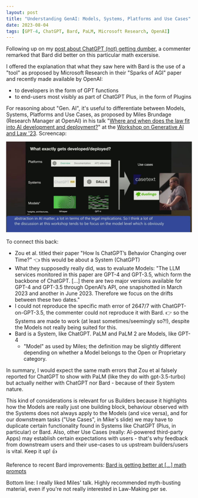 ```yaml
---
layout: post
title: "Understanding GenAI: Models, Systems, Platforms and Use Cases"
date: 2023-08-04
tags: [GPT-4, ChatGPT, Bard, PaLM, Microsoft Research, OpenAI]
---
```


Following up on my [post about ChatGPT (not) getting dumber](ai-getting-dumber), a commenter remarked that Bard did better on this particular math excersise.

I offered the explanation that what they saw here with Bard is the use of a "tool" as proposed by Microsoft Research in their "Sparks of AGI" paper and recently made available by OpenAI:

- to developers in the form of GPT functions
- to end-users most visibly as part of ChatGPT Plus, in the form of Plugins

For reasoning about "Gen. AI", it's useful to differentiate between Models, Systems, Platforms and Use Cases, as proposed by Miles Brundage (Research Manager at OpenAI) in his talk "[Where and when does the law fit into AI development and deployment?](https://www.youtube.com/watch?v=5j4U2UzJWfI&t=5728s)" at the [Workshop on Generative AI and Law '23](https://genlaw.github.io/). Screencap:
 
![Models, Systems, Platforms and Use Cases](assets/img/miles-brundage-ai-models-systems-platforms-use-cases.jpg)

 To connect this back:

- Zou et al. titled their paper "How Is ChatGPT’s Behavior Changing over Time?" 👈 this would be about a System (ChatGPT)
- What they supposedly really did, was to evaluate Models: "The LLM services monitored in this paper are GPT-4 and GPT-3.5, which form the backbone of ChatGPT. [...] there are two major versions available for GPT-4 and GPT-3.5 through OpenAI’s API, one snapshotted in March 2023 and another in June 2023. Therefore we focus on the drifts between these two dates."
- I could not reproduce the specific math error of 2647/7 with ChatGPT-on-GPT-3.5, the commenter could not reproduce it with Bard. 👉 so the Systems are made to work (at least sometimes/seemingly so?!), despite the Models not really being suited for this.
- Bard is a System, like ChatGPT. PaLM and PaLM 2 are Models, like GPT-4
  - "Model" as used by Miles; the definition may be slightly different depending on whether a Model belongs to the Open or Proprietary category.

In summary, I would expect the same math errors that Zou et al falsely reported for ChatGPT to show with PaLM (like they do with gpt-3.5-turbo) but actually neither with ChatGPT nor Bard - because of their System nature.

This kind of considerations is relevant for us Builders because it highlights how the Models are really just one building block, behaviour observed with the Systems does not always apply to the Models (and vice versa), and for our downstream tasks ("Use Cases", in Mike's slide) we may have to duplicate certain functionality found in Systems like ChatGPT (Plus, in particular) or Bard. Also, other Use Cases (really: AI-powered third-party Apps) may establish certain expectations with users - that's why feedback from downstream users and their use-cases to us upstream builders/users is vital. Keep it up! 👍

Reference to recent Bard improvements: [Bard is getting better at [...] math prompts](https://blog.google/technology/ai/bard-improved-reasoning-google-sheets-export/amp/)

Bottom line: I really liked Miles' talk. Highly recommended myth-busting material, even if you're not really interested in Law-Making per se.
